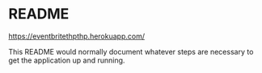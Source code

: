 # README

https://eventbritethpthp.herokuapp.com/

This README would normally document whatever steps are necessary to get the
application up and running.

